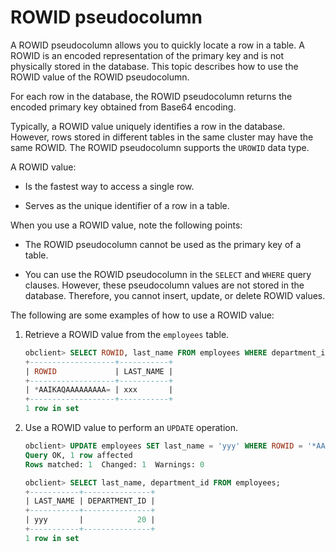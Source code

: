 # ROWID pseudocolumn

A ROWID pseudocolumn allows you to quickly locate a row in a table. A ROWID is an encoded representation of the primary key and is not physically stored in the database. This topic describes how to use the ROWID value of the ROWID pseudocolumn.

For each row in the database, the ROWID pseudocolumn returns the encoded primary key obtained from Base64 encoding.

Typically, a ROWID value uniquely identifies a row in the database. However, rows stored in different tables in the same cluster may have the same ROWID. The ROWID pseudocolumn supports the `UROWID` data type.

A ROWID value:

* Is the fastest way to access a single row.

* Serves as the unique identifier of a row in a table.

When you use a ROWID value, note the following points:

* The ROWID pseudocolumn cannot be used as the primary key of a table.

* You can use the ROWID pseudocolumn in the `SELECT` and `WHERE` query clauses. However, these pseudocolumn values are not stored in the database. Therefore, you cannot insert, update, or delete ROWID values.

The following are some examples of how to use a ROWID value:

1. Retrieve a ROWID value from the `employees` table.

   ```sql
   obclient> SELECT ROWID, last_name FROM employees WHERE department_id = 20;
   +-------------------+-----------+
   | ROWID             | LAST_NAME |
   +-------------------+-----------+
   | *AAIKAQAAAAAAAAA= | xxx       |
   +-------------------+-----------+
   1 row in set
   ```

2. Use a ROWID value to perform an `UPDATE` operation.

   ```sql
   obclient> UPDATE employees SET last_name = 'yyy' WHERE ROWID = '*AAIKAQAAAAAAAAA=';
   Query OK, 1 row affected
   Rows matched: 1  Changed: 1  Warnings: 0

   obclient> SELECT last_name, department_id FROM employees;
   +-----------+---------------+
   | LAST_NAME | DEPARTMENT_ID |
   +-----------+---------------+
   | yyy       |            20 |
   +-----------+---------------+
   1 row in set
   ```
